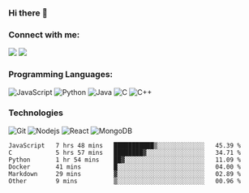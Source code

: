 ### Hi there 👋

<!--
**wyaaung/wyaaung** is a ✨ _special_ ✨ repository because its `README.md` (this file) appears on your GitHub profile.

Here are some ideas to get you started:

- 🔭 I’m currently working on ...
- 🌱 I’m currently learning ...
- 👯 I’m looking to collaborate on ...
- 🤔 I’m looking for help with ...
- 💬 Ask me about ...
- 📫 How to reach me: ...
- 😄 Pronouns: ...
- ⚡ Fun fact: ...
-->

### Connect with me:

<p align="start">
<a href="mailto:wya.aung@gmail.com"><img src="https://img.shields.io/badge/Email-5C5543?style=flat-square&logo=minutemailer&logoColor=white"/></a>
<a href="https://www.instagram.com/william_wyaaung/"><img src="https://img.shields.io/badge/Instagram-E4405F?style=for-the-badge&logo=instagram&logoColor=white"/></a>
</p>

### Programming Languages:

![JavaScript](https://img.shields.io/badge/JavaScript-F7DF1E?style=flat-square&logo=javascript&logoColor=black)
![Python](https://img.shields.io/badge/Python-14354C?style=flat-square&logo=python&logoColor=white)
![Java](https://img.shields.io/badge/-Java-333333?style=flat-square&logo=Java)
![C](https://img.shields.io/badge/C-A8B9CC?style=flat-square&logo=c&logoColor=white)
![C++](https://img.shields.io/badge/C++-00599C?style=flat-square&logo=cplusplus&logoColor=white)
<br/>

### Technologies ###

![Git](https://img.shields.io/badge/Git-F05032?style=flat-square&logo=git&logoColor=white)
![Nodejs](https://img.shields.io/badge/Node.js-43853D?style=flat-square&logo=nodedotjs&logoColor=white)
![React](https://img.shields.io/badge/React-20232A?style=flat-square&logo=react&logoColor=61DAFB)
![MongoDB](https://img.shields.io/badge/MongoDB-4EA94B?style=flat-square&logo=mongodb&logoColor=white)
<br/>

<!--START_SECTION:waka-->

```text
JavaScript   7 hrs 48 mins   ███████████▒░░░░░░░░░░░░░   45.39 %
C            5 hrs 57 mins   ████████▓░░░░░░░░░░░░░░░░   34.71 %
Python       1 hr 54 mins    ██▓░░░░░░░░░░░░░░░░░░░░░░   11.09 %
Docker       41 mins         █░░░░░░░░░░░░░░░░░░░░░░░░   04.00 %
Markdown     29 mins         ▓░░░░░░░░░░░░░░░░░░░░░░░░   02.89 %
Other        9 mins          ▒░░░░░░░░░░░░░░░░░░░░░░░░   00.96 %
```

<!--END_SECTION:waka-->
